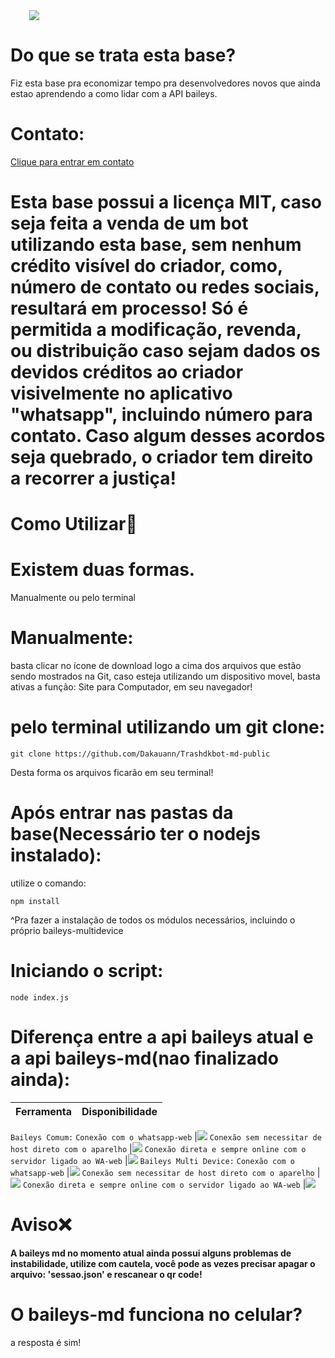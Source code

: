 <img src='https://img.shields.io/badge/Criador-Trash%E1%B5%88%E1%B5%8F-purple' style="padding-left:30px"/>

# Do que se trata esta base?
Fiz esta base pra economizar tempo pra desenvolvedores novos que ainda estao aprendendo a como lidar com a API baileys.

# Contato:
<a href='https://wa.me/558494740630'>Clique para entrar em contato<a>
# Esta base possui a licença MIT, caso seja feita a venda de um bot utilizando esta base, sem nenhum crédito visível do criador, como, número de contato ou redes sociais, resultará em processo! Só é permitida a modificação, revenda, ou distribuição caso sejam dados os devidos créditos ao criador visivelmente no aplicativo "whatsapp", incluindo número para contato. Caso algum desses acordos seja quebrado, o criador tem direito a recorrer a justiça!
# Como Utilizar🤔
# Existem duas formas. 
Manualmente ou pelo terminal
 
# Manualmente:
basta clicar no ícone de download logo a cima dos arquivos que estão sendo mostrados na Git, caso esteja utilizando um dispositivo movel, basta ativas a função: Site para Computador, em seu navegador!
 
# pelo terminal utilizando um git clone:
```
git clone https://github.com/Dakauann/Trashdkbot-md-public
```
Desta forma os arquivos ficarão em  seu terminal!

# Após entrar nas pastas da base(Necessário ter o nodejs instalado):
utilize o comando:
```
npm install 
```
^Pra fazer a instalação de todos os módulos necessários, incluindo o próprio baileys-multidevice
# Iniciando o script:
```
node index.js
```
# Diferença entre a api baileys atual e a api baileys-md(nao finalizado ainda):
Ferramenta | Disponibilidade
------------ | -------------
  `Baileys Comum:`
  `Conexão com o whatsapp-web`  |<img src="https://img.shields.io/badge/possui--esta--ferramenta%3F-sim-green" />
  `Conexão sem necessitar de host direto com o aparelho`  |<img src="https://img.shields.io/badge/possui--esta--ferramenta%3F-nao-red" />
  `Conexão direta e sempre online com o servidor ligado ao WA-web`  |<img src="https://img.shields.io/badge/possui--esta--ferramenta%3F-nao-red" />
   `Baileys Multi Device:`
  `Conexão com o whatsapp-web`  |<img src="https://img.shields.io/badge/possui--esta--ferramenta%3F-sim-green" />
  `Conexão sem necessitar de host direto com o aparelho`  |<img src="https://img.shields.io/badge/possui--esta--ferramenta%3F-sim-green" />
  `Conexão direta e sempre online com o servidor ligado ao WA-web`  |<img src="https://img.shields.io/badge/possui--esta--ferramenta%3F-sim-green" />
# Aviso❌
<Strong>A baileys md no momento atual ainda possui alguns problemas de instabilidade, utilize com cautela, você pode as vezes precisar apagar o arquivo: 'sessao.json' e rescanear o qr code!</Strong>
# O baileys-md funciona no celular?
a resposta é sim!
